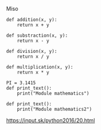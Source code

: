 Miso

~~~
def addition(x, y):
    return x + y

def substraction(x, y): 
    return x - y 

def division(x, y):
    return x / y

def multiplication(x, y):
    return x * y

PI = 3.1415
def print_text():
    print("Module mathematics")

def print_text():
    print("Module mathematics2")
~~~

https://input.sk/python2016/20.html
